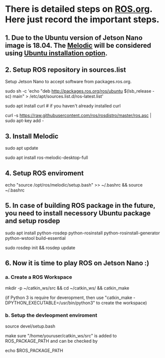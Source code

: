 # There is detailed steps on [ROS.org](http://wiki.ros.org/). Here just record the important steps. 

## 1. Due to the Ubuntu version of Jetson Nano image is 18.04. The [Melodic](http://wiki.ros.org/ROS/Installation) will be considered using [Ubuntu installation option](http://wiki.ros.org/melodic/Installation/Ubuntu). 

## 2. Setup ROS repository in sources.list 

Setup Jetson Nano to accept software from packages.ros.org.

  sudo sh -c 'echo "deb http://packages.ros.org/ros/ubuntu $(lsb_release -sc) main" > /etc/apt/sources.list.d/ros-latest.list'

  sudo apt install curl # if you haven't already installed curl

  curl -s https://raw.githubusercontent.com/ros/rosdistro/master/ros.asc | sudo apt-key add -

## 3. Install Melodic

  sudo apt update

  sudo apt install ros-melodic-desktop-full

## 4. Setup ROS enviroment

  echo "source /opt/ros/melodic/setup.bash" >> ~/.bashrc && source ~/.bashrc

## 5. In case of building ROS package in the future, you need to install necessory Ubuntu package and setup rosdep

  sudo apt install python-rosdep python-rosinstall python-rosinstall-generator python-wstool build-essential

  sudo rosdep init && rosdep update

## 6. Now it is time to play ROS on Jetson Nano :)

### a. Create a ROS Workspace

  mkdir -p ~/catkin_ws/src && cd ~/catkin_ws/ && catkin_make

(if Python 3 is require for deveropment, then use "catkin_make -DPYTHON_EXECUTABLE=/usr/bin/python3" to create the workspace)

### b. Setup the devleopment enviroment

  source devel/setup.bash

make sure "/home/youruser/catkin_ws/src" is added to ROS_PACKAGE_PATH and can be checked by 

  echo $ROS_PACKAGE_PATH
